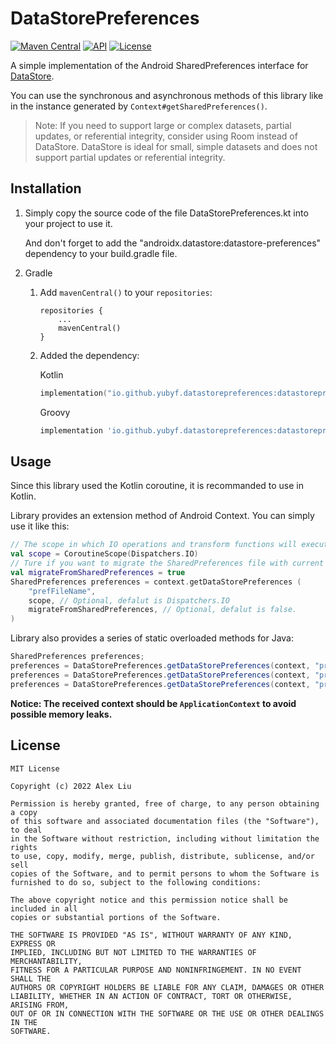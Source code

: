 # DataStorePreferences

[![Maven Central](https://img.shields.io/maven-central/v/io.github.yubyf.datastorepreferences/datastorepreferences?color=lightgreen&label=Maven%20Central)](https://search.maven.org/artifact/io.github.yubyf.datastorepreferences/datastorepreferences)
[![API](https://img.shields.io/badge/API-21%2B-orange.svg?style=flat)](https://developer.android.com/reference/android/os/Build.VERSION_CODES.html#LOLLIPOP)
[![License](https://img.shields.io/github/license/Yubyf/DataStorePreferences)](https://github.com/Yubyf/DataStorePreferences/blob/master/LICENSE)

A simple implementation of the Android SharedPreferences interface
for [DataStore](https://developer.android.google.cn/topic/libraries/architecture/datastore).

You can use the synchronous and asynchronous methods of this library like in the instance generated
by `Context#getSharedPreferences()`.

> Note: If you need to support large or complex datasets, partial updates, or referential integrity, consider using Room instead of DataStore. DataStore is ideal for small, simple datasets and does not support partial updates or referential integrity.

## Installation

1. Simply copy the source code of the file DataStorePreferences.kt into your project to use it.

   And don't forget to add the "androidx.datastore:datastore-preferences" dependency to your
   build.gradle file.

2. Gradle

    1. Add `mavenCentral()` to your `repositories`:

        ```
        repositories {
            ...
            mavenCentral()
        }
        ```

    2. Added the dependency:

       Kotlin

        ```Kotlin
        implementation("io.github.yubyf.datastorepreferences:datastorepreferences:1.0.0")
        ```

       Groovy

        ```groovy
        implementation 'io.github.yubyf.datastorepreferences:datastorepreferences:1.0.0'
        ```

## Usage

Since this library used the Kotlin coroutine, it is recommanded to use in Kotlin.

Library provides an extension method of Android Context. You can simply use it like this:

```Kotlin
// The scope in which IO operations and transform functions will execute.
val scope = CoroutineScope(Dispatchers.IO)
// Ture if you want to migrate the SharedPreferences file with current name to DataStore file.
val migrateFromSharedPreferences = true
SharedPreferences preferences = context.getDataStorePreferences (
    "prefFileName",
    scope, // Optional, defalut is Dispatchers.IO
    migrateFromSharedPreferences, // Optional, defalut is false.
)
```

Library also provides a series of static overloaded methods for Java:

```Java
SharedPreferences preferences;
preferences = DataStorePreferences.getDataStorePreferences(context, "prefFileName")
preferences = DataStorePreferences.getDataStorePreferences(context, "prefFileName", coroutineScope)
preferences = DataStorePreferences.getDataStorePreferences(context, "prefFileName", coroutineScope, true)
```

**Notice: The received context should be `ApplicationContext` to avoid possible memory leaks.**

## License

```
MIT License

Copyright (c) 2022 Alex Liu

Permission is hereby granted, free of charge, to any person obtaining a copy
of this software and associated documentation files (the "Software"), to deal
in the Software without restriction, including without limitation the rights
to use, copy, modify, merge, publish, distribute, sublicense, and/or sell
copies of the Software, and to permit persons to whom the Software is
furnished to do so, subject to the following conditions:

The above copyright notice and this permission notice shall be included in all
copies or substantial portions of the Software.

THE SOFTWARE IS PROVIDED "AS IS", WITHOUT WARRANTY OF ANY KIND, EXPRESS OR
IMPLIED, INCLUDING BUT NOT LIMITED TO THE WARRANTIES OF MERCHANTABILITY,
FITNESS FOR A PARTICULAR PURPOSE AND NONINFRINGEMENT. IN NO EVENT SHALL THE
AUTHORS OR COPYRIGHT HOLDERS BE LIABLE FOR ANY CLAIM, DAMAGES OR OTHER
LIABILITY, WHETHER IN AN ACTION OF CONTRACT, TORT OR OTHERWISE, ARISING FROM,
OUT OF OR IN CONNECTION WITH THE SOFTWARE OR THE USE OR OTHER DEALINGS IN THE
SOFTWARE.
```
